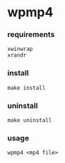 # wpmp4

### requirements
```
xwinwrap
xrandr
```

### install
```
make install
```

### uninstall
```
make uninstall
```

### usage
```
wpmp4 <mp4 file>
```
